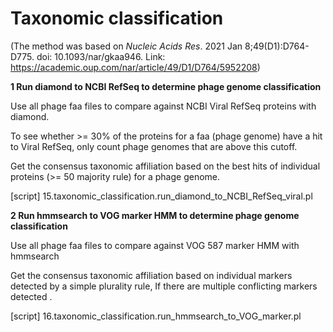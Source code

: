 # Taxonomic classification

(The method was based on *Nucleic Acids Res*. 2021 Jan 8;49(D1):D764-D775. doi: 10.1093/nar/gkaa946. Link: https://academic.oup.com/nar/article/49/D1/D764/5952208)

**1 Run diamond to NCBI RefSeq to determine phage genome classification**

Use all phage faa files to compare against NCBI Viral RefSeq proteins with diamond.

To see whether >= 30% of the proteins for a faa (phage genome) have a hit to Viral RefSeq, only count phage genomes that are above this cutoff.

Get the consensus taxonomic affiliation based on the best hits of individual proteins (>= 50 majority rule) for a phage genome.

[script] 15.taxonomic_classification.run_diamond_to_NCBI_RefSeq_viral.pl

**2 Run hmmsearch to VOG marker HMM to determine phage genome classification**

Use all phage faa files to compare against VOG 587 marker HMM with hmmsearch

Get the consensus taxonomic affiliation based on individual markers detected by a simple plurality rule, If there are multiple conflicting markers detected .

[script] 16.taxonomic_classification.run_hmmsearch_to_VOG_marker.pl